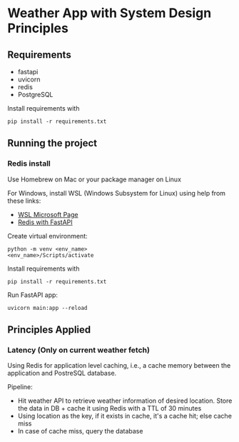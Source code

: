 # Weather App with System Design Principles

## Requirements 
- fastapi
- uvicorn
- redis
- PostgreSQL

Install requirements with
```
pip install -r requirements.txt
```

## Running the project
### Redis install
Use Homebrew on Mac or your package manager on Linux

For Windows, install WSL (Windows Subsystem for Linux) using help from these links:
- [WSL Microsoft Page](https://learn.microsoft.com/en-us/windows/wsl/install)
- [Redis with FastAPI](https://www.youtube.com/watch?v=6nY-kci1rlo)

Create virtual environment:
```
python -m venv <env_name>
<env_name>/Scripts/activate
```

Install requirements with
```
pip install -r requirements.txt
```

Run FastAPI app:
```
uvicorn main:app --reload
```

## Principles Applied
### Latency (Only on current weather fetch)
Using Redis for application level caching, i.e., a cache memory between the application and PostreSQL database.

Pipeline:
- Hit weather API to retrieve weather information of desired location. Store the data in DB + cache it using Redis with a TTL of 30 minutes
- Using location as the key, if it exists in cache, it's a cache hit; else cache miss
- In case of cache miss, query the database
